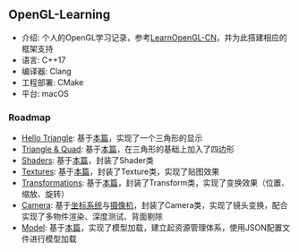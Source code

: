 ## OpenGL-Learning

* 介绍: 个人的OpenGL学习记录，参考[LearnOpenGL-CN](https://learnopengl-cn.github.io/)，并为此搭建相应的框架支持
* 语言: C++17
* 编译器: Clang
* 工程部署: CMake
* 平台: macOS

### Roadmap
* [Hello Triangle](https://github.com/MusouCrow/OpenGL-Learning/tree/Hello-Triangle): 基于[本篇](https://learnopengl-cn.github.io/01%20Getting%20started/04%20Hello%20Triangle/)，实现了一个三角形的显示
* [Triangle & Quad](https://github.com/MusouCrow/OpenGL-Learning/tree/TriangleNQuad): 基于[本篇](https://learnopengl-cn.github.io/01%20Getting%20started/04%20Hello%20Triangle/)，在三角形的基础上加入了四边形
* [Shaders](https://github.com/MusouCrow/OpenGL-Learning/tree/Shaders): 基于[本篇](https://learnopengl-cn.github.io/01%20Getting%20started/05%20Shaders/)，封装了Shader类
* [Textures](https://github.com/MusouCrow/OpenGL-Learning/tree/Textures): 基于[本篇](https://learnopengl-cn.github.io/01%20Getting%20started/06%20Textures/)，封装了Texture类，实现了贴图效果
* [Transformations](https://github.com/MusouCrow/OpenGL-Learning/tree/Transformations): 基于[本篇](https://learnopengl-cn.github.io/01%20Getting%20started/07%20Transformations/)，封装了Transform类，实现了变换效果（位置、缩放、旋转）
* [Camera](https://github.com/MusouCrow/OpenGL-Learning/tree/Camera): 基于[坐标系统](https://learnopengl-cn.github.io/01%20Getting%20started/08%20Coordinate%20Systems/)与[摄像机](https://learnopengl-cn.github.io/01%20Getting%20started/09%20Camera/)，封装了Camera类，实现了镜头变换，配合实现了多物件渲染、深度测试、背面剔除
* [Model](https://github.com/MusouCrow/OpenGL-Learning/tree/Model): 基于[本篇](https://learnopengl-cn.github.io/03%20Model%20Loading/03%20Model/)，实现了模型加载，建立起资源管理体系，使用JSON配置文件进行模型加载